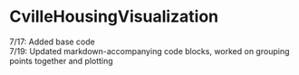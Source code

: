 # CvilleHousingVisualization
7/17: Added base code <br />
7/19: Updated markdown-accompanying code blocks, worked on grouping points together and plotting
